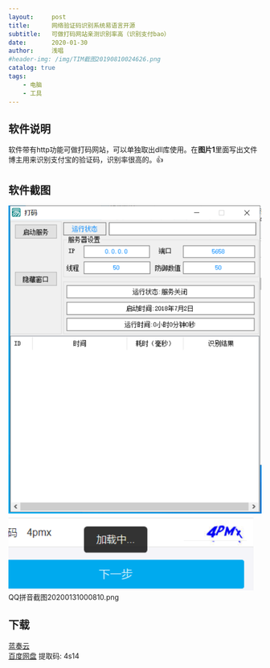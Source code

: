 ```yaml
---
layout:     post
title:      网络验证码识别系统易语言开源
subtitle:   可做打码网站亲测识别率高（识别支付bao）
date:       2020-01-30
author:     浅唱
#header-img: /img/TIM截图20190810024626.png
catalog: true
tags:
    - 电脑
    - 工具
---
```

## 软件说明
软件带有http功能可做打码网站，可以单独取出dll库使用。在**图片1**里面写出文件    
博主用来识别支付宝的验证码，识别率很高的。👍    

## 软件截图
![QQ拼音截图20200131000010.png](/img/QQ拼音截图20200131000010.png)    
![QQ拼音截图20200131000810.png](/img/QQ拼音截图20200131000810.png)    
QQ拼音截图20200131000810.png
## 下载 
[蓝奏云](https://www.lanzous.com/i8xn2wd)    
[百度网盘](https://pan.baidu.com/s/1NMHfJpTE62R7Z7Pbn8QAkA) 提取码: 4s14        
  
      
